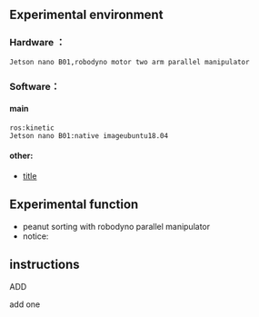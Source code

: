 ## Experimental environment

### Hardware ：
    Jetson nano B01,robodyno motor two arm parallel manipulator
### Software：
#### main
    ros:kinetic
    Jetson nano B01:native imageubuntu18.04
#### other:
-   [title](https://www.baidu.com)

## Experimental function
- peanut sorting with robodyno parallel manipulator
- notice:

## instructions

ADD

add one